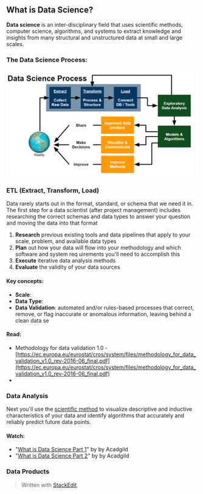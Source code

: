 

## What is Data Science?
**Data science** is an inter-disciplinary field that uses scientific methods, computer science, algorithms, and systems to extract knowledge and insights from many structural and unstructured data at small and large scales. 

### The Data Science Process:
![Figure 1: ETL --> Data Analysis --> Data Products](res_bin/media/data_science_process.png)


### ETL (Extract, Transform, Load)
Data rarely starts out in the format, standard, or schema that we need it in.  The first step for a data scientist (after project management) includes researching the correct schemas and data types to answer your question and moving the data into that format

 1.  **Research** previous existing tools and data pipelines that apply to your scale, problem, and available data types
 2.  **Plan** out how your data will flow into your methodology and which software and system req uirements you'll need to accomplish this
 3.  **Execute** iterative data analysis methods
 4.  **Evaluate** the validity of your data sources
 
#### Key concepts: 
 - **Scale**: 
 - **Data Type**: 
 -  **Data Validation**:  automated and/or rules-based processes that correct, remove, or flag inaccurate or anomalous information, leaving behind a clean data se

#### Read:
* Methodology for data validation 1.0 - [https://ec.europa.eu/eurostat/cros/system/files/methodology_for_data_validation_v1.0_rev-2016-06_final.pdf](https://ec.europa.eu/eurostat/cros/system/files/methodology_for_data_validation_v1.0_rev-2016-06_final.pdf)
* 

### Data Analysis
Next you'll use the [scientific method](https://en.wikipedia.org/wiki/Scientific_method) to visualize descriptive and inductive characteristics of your data and identify algorithms that accurately and reliably predict future data points.  

#### Watch:
* "[What is Data Science Part 1](https://www.youtube.com/watch?v=c27EwKNIanQ)" by by Acadgild 
* "[What is Data Science Part 2](https://www.youtube.com/watch?v=y4ZLfS-Dt9g)" by by Acadgild 

###  Data Products

> Written with [StackEdit](https://stackedit.io/).
<!--stackedit_data:
eyJoaXN0b3J5IjpbLTEwODIzNTEwNjAsLTEwMzY5MzMyNTYsNj
cxNTEzMDk1LDgwMzA5Njk3OSw4NDk4NjY4NTldfQ==
-->